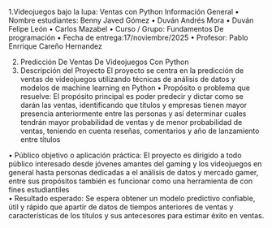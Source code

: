 1.Videojuegos bajo la lupa: Ventas con Python 
Información General
•	Nombre estudiantes: Benny Javed Gómez
•	 Duván Andrés Mora
•	Duván Felipe León
•	 Carlos Mazabel
•	Curso / Grupo: Fundamentos De programación 
•	Fecha de entrega:17/noviembre/2025
•	Profesor: Pablo Enrrique Careño Hernandez

2. Predicción De Ventas De Videojuegos Con Python
3. Descripción del Proyecto
El proyecto se centra en la predicción de ventas de videojuegos utilizando técnicas de análisis de datos y modelos de machine learning en Python
•	Propósito o problema que resuelve:
El propósito principal es poder predecir y dictar como se darán las ventas, identificando que títulos y empresas tienen mayor presencia anteriormente entre las personas y así determinar cuales tendrán mayor probabilidad de ventas y de menor probabilidad de ventas, teniendo en cuenta reseñas, comentarios y año de lanzamiento entre títulos 

•	Público objetivo o aplicación práctica:
El proyecto es dirigido a todo público interesado desde jóvenes amantes del gaming y los videojuegos en general hasta personas dedicadas a el análisis de datos y mercado gamer, entre sus propósitos también es funcionar como una herramienta de con fines estudiantiles  
•	Resultado esperado:
Se espera obtener un modelo predictivo confiable, útil y rápido que apartir de datos de tiempos anteriores de ventas y características de los títulos y sus antecesores para estimar éxito en ventas. 
